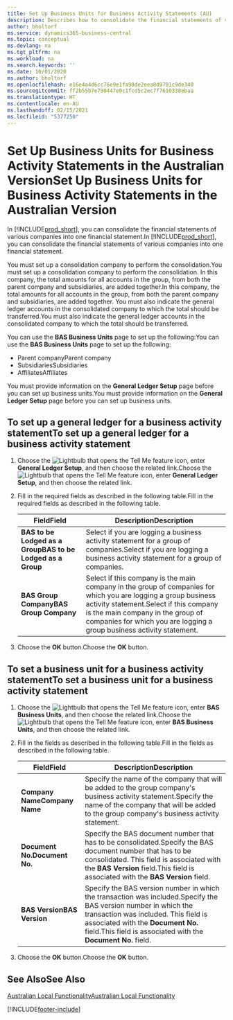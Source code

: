 ```yaml
---
title: Set Up Business Units for Business Activity Statements (AU)
description: Describes how to consolidate the financial statements of various companies into one financial statement.
author: bholtorf
ms.service: dynamics365-business-central
ms.topic: conceptual
ms.devlang: na
ms.tgt_pltfrm: na
ms.workload: na
ms.search.keywords: ''
ms.date: 10/01/2020
ms.author: bholtorf
ms.openlocfilehash: e16e4a4d6cc76e9e1fa90de2eea8d9701c9de340
ms.sourcegitcommit: ff2b55b7e790447e0c1fcd5c2ec7f7610338ebaa
ms.translationtype: HT
ms.contentlocale: en-AU
ms.lasthandoff: 02/15/2021
ms.locfileid: "5377250"
---
```

# <a name="set-up-business-units-for-business-activity-statements-in-the-australian-version"></a><span data-ttu-id="9905e-103">Set Up Business Units for Business Activity Statements in the Australian Version</span><span class="sxs-lookup"><span data-stu-id="9905e-103">Set Up Business Units for Business Activity Statements in the Australian Version</span></span>

<span data-ttu-id="9905e-104">In [!INCLUDE[prod_short](../../includes/prod_short.md)], you can consolidate the financial statements of various companies into one financial statement.</span><span class="sxs-lookup"><span data-stu-id="9905e-104">In [!INCLUDE[prod_short](../../includes/prod_short.md)], you can consolidate the financial statements of various companies into one financial statement.</span></span>  

<span data-ttu-id="9905e-105">You must set up a consolidation company to perform the consolidation.</span><span class="sxs-lookup"><span data-stu-id="9905e-105">You must set up a consolidation company to perform the consolidation.</span></span> <span data-ttu-id="9905e-106">In this company, the total amounts for all accounts in the group, from both the parent company and subsidiaries, are added together.</span><span class="sxs-lookup"><span data-stu-id="9905e-106">In this company, the total amounts for all accounts in the group, from both the parent company and subsidiaries, are added together.</span></span> <span data-ttu-id="9905e-107">You must also indicate the general ledger accounts in the consolidated company to which the total should be transferred.</span><span class="sxs-lookup"><span data-stu-id="9905e-107">You must also indicate the general ledger accounts in the consolidated company to which the total should be transferred.</span></span>  

<span data-ttu-id="9905e-108">You can use the **BAS Business Units** page to set up the following:</span><span class="sxs-lookup"><span data-stu-id="9905e-108">You can use the **BAS Business Units** page to set up the following:</span></span>  

- <span data-ttu-id="9905e-109">Parent company</span><span class="sxs-lookup"><span data-stu-id="9905e-109">Parent company</span></span>  
- <span data-ttu-id="9905e-110">Subsidiaries</span><span class="sxs-lookup"><span data-stu-id="9905e-110">Subsidiaries</span></span>  
- <span data-ttu-id="9905e-111">Affiliates</span><span class="sxs-lookup"><span data-stu-id="9905e-111">Affiliates</span></span>  

<span data-ttu-id="9905e-112">You must provide information on the **General Ledger Setup** page before you can set up business units.</span><span class="sxs-lookup"><span data-stu-id="9905e-112">You must provide information on the **General Ledger Setup** page before you can set up business units.</span></span>  

## <a name="to-set-up-a-general-ledger-for-a-business-activity-statement"></a><span data-ttu-id="9905e-113">To set up a general ledger for a business activity statement</span><span class="sxs-lookup"><span data-stu-id="9905e-113">To set up a general ledger for a business activity statement</span></span>  
1. <span data-ttu-id="9905e-114">Choose the ![Lightbulb that opens the Tell Me feature](../../media/ui-search/search_small.png "Tell me what you want to do") icon, enter **General Ledger Setup**, and then choose the related link.</span><span class="sxs-lookup"><span data-stu-id="9905e-114">Choose the ![Lightbulb that opens the Tell Me feature](../../media/ui-search/search_small.png "Tell me what you want to do") icon, enter **General Ledger Setup**, and then choose the related link.</span></span>  
2. <span data-ttu-id="9905e-115">Fill in the required fields as described in the following table.</span><span class="sxs-lookup"><span data-stu-id="9905e-115">Fill in the required fields as described in the following table.</span></span>  

    |<span data-ttu-id="9905e-116">Field</span><span class="sxs-lookup"><span data-stu-id="9905e-116">Field</span></span>|<span data-ttu-id="9905e-117">Description</span><span class="sxs-lookup"><span data-stu-id="9905e-117">Description</span></span>|  
    |---------------------------------|---------------------------------------|  
    |<span data-ttu-id="9905e-118">**BAS to be Lodged as a Group**</span><span class="sxs-lookup"><span data-stu-id="9905e-118">**BAS to be Lodged as a Group**</span></span>|<span data-ttu-id="9905e-119">Select if you are logging a business activity statement for a group of companies.</span><span class="sxs-lookup"><span data-stu-id="9905e-119">Select if you are logging a business activity statement for a group of companies.</span></span>|  
    |<span data-ttu-id="9905e-120">**BAS Group Company**</span><span class="sxs-lookup"><span data-stu-id="9905e-120">**BAS Group Company**</span></span>|<span data-ttu-id="9905e-121">Select if this company is the main company in the group of companies for which you are logging a group business activity statement.</span><span class="sxs-lookup"><span data-stu-id="9905e-121">Select if this company is the main company in the group of companies for which you are logging a group business activity statement.</span></span>|  

3.  <span data-ttu-id="9905e-122">Choose the **OK** button.</span><span class="sxs-lookup"><span data-stu-id="9905e-122">Choose the **OK** button.</span></span>  

## <a name="to-set-a-business-unit-for-a-business-activity-statement"></a><span data-ttu-id="9905e-123">To set a business unit for a business activity statement</span><span class="sxs-lookup"><span data-stu-id="9905e-123">To set a business unit for a business activity statement</span></span>  
1. <span data-ttu-id="9905e-124">Choose the ![Lightbulb that opens the Tell Me feature](../../media/ui-search/search_small.png "Tell me what you want to do") icon, enter **BAS Business Units**, and then choose the related link.</span><span class="sxs-lookup"><span data-stu-id="9905e-124">Choose the ![Lightbulb that opens the Tell Me feature](../../media/ui-search/search_small.png "Tell me what you want to do") icon, enter **BAS Business Units**, and then choose the related link.</span></span>  
2. <span data-ttu-id="9905e-125">Fill in the fields as described in the following table.</span><span class="sxs-lookup"><span data-stu-id="9905e-125">Fill in the fields as described in the following table.</span></span>  

    |<span data-ttu-id="9905e-126">Field</span><span class="sxs-lookup"><span data-stu-id="9905e-126">Field</span></span>|<span data-ttu-id="9905e-127">Description</span><span class="sxs-lookup"><span data-stu-id="9905e-127">Description</span></span>|  
    |---------------------------------|---------------------------------------|  
    |<span data-ttu-id="9905e-128">**Company Name**</span><span class="sxs-lookup"><span data-stu-id="9905e-128">**Company Name**</span></span>|<span data-ttu-id="9905e-129">Specify the name of the company that will be added to the group company's business activity statement.</span><span class="sxs-lookup"><span data-stu-id="9905e-129">Specify the name of the company that will be added to the group company's business activity statement.</span></span>|  
    |<span data-ttu-id="9905e-130">**Document No.**</span><span class="sxs-lookup"><span data-stu-id="9905e-130">**Document No.**</span></span>|<span data-ttu-id="9905e-131">Specify the BAS document number that has to be consolidated.</span><span class="sxs-lookup"><span data-stu-id="9905e-131">Specify the BAS document number that has to be consolidated.</span></span> <span data-ttu-id="9905e-132">This field is associated with the **BAS Version** field.</span><span class="sxs-lookup"><span data-stu-id="9905e-132">This field is associated with the **BAS Version** field.</span></span>|  
    |<span data-ttu-id="9905e-133">**BAS Version**</span><span class="sxs-lookup"><span data-stu-id="9905e-133">**BAS Version**</span></span>|<span data-ttu-id="9905e-134">Specify the BAS version number in which the transaction was included.</span><span class="sxs-lookup"><span data-stu-id="9905e-134">Specify the BAS version number in which the transaction was included.</span></span> <span data-ttu-id="9905e-135">This field is associated with the **Document No.** field.</span><span class="sxs-lookup"><span data-stu-id="9905e-135">This field is associated with the **Document No.** field.</span></span>|  

3. <span data-ttu-id="9905e-136">Choose the **OK** button.</span><span class="sxs-lookup"><span data-stu-id="9905e-136">Choose the **OK** button.</span></span>  

## <a name="see-also"></a><span data-ttu-id="9905e-137">See Also</span><span class="sxs-lookup"><span data-stu-id="9905e-137">See Also</span></span>  
[<span data-ttu-id="9905e-138">Australian Local Functionality</span><span class="sxs-lookup"><span data-stu-id="9905e-138">Australian Local Functionality</span></span>](australia-local-functionality.md)   



[!INCLUDE[footer-include](../../includes/footer-banner.md)]